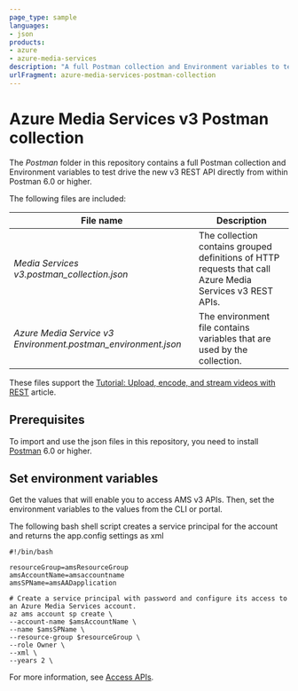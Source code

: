 ```yaml
---
page_type: sample
languages:
- json
products:
- azure
- azure-media-services
description: "A full Postman collection and Environment variables to test drive the new v3 REST API directly from within Postman 6.0 or higher."
urlFragment: azure-media-services-postman-collection
---
```


# Azure Media Services v3 Postman collection 

The *Postman* folder in this repository contains a full Postman collection and Environment variables to test drive the new v3 REST API directly from within Postman 6.0 or higher.

The following files are included:

|File name|Description|
|---|---|
|*Media Services v3.postman_collection.json*|The collection contains grouped definitions of HTTP requests that call Azure Media Services v3 REST APIs.|
|*Azure Media Service v3 Environment.postman_environment.json*|The environment file contains variables that are used by the collection. |

These files support the [Tutorial: Upload, encode, and stream videos with REST](https://docs.microsoft.com/azure/media-services/latest/stream-files-tutorial-with-rest) article.

## Prerequisites

To import and use the json files in this repository, you need to install [Postman](https://www.getpostman.com/) 6.0 or higher.

## Set environment variables

Get the values that will enable you to access AMS v3 APIs. Then, set the environment variables to the values from the CLI or portal. 

The following bash shell script creates a service principal for the account and returns the app.config settings as xml

    #!/bin/bash

    resourceGroup=amsResourceGroup
    amsAccountName=amsaccountname
    amsSPName=amsAADapplication

    # Create a service principal with password and configure its access to an Azure Media Services account.
    az ams account sp create \
    --account-name $amsAccountName \
    --name $amsSPName \
    --resource-group $resourceGroup \
    --role Owner \
    --xml \
    --years 2 \

For more information, see [Access APIs](https://docs.microsoft.com/azure/media-services/latest/access-api-cli-how-to).

